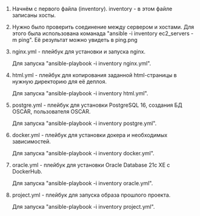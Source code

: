 1. Начнём с первого файла (inventory). inventory - в этом файле записаны хосты.

2. Нужно было проверить соединение между сервером и хостами. Для этого была использована команада "ansible -i inventory ec2_servers -m ping". Её результат можно увидеть в ping.png
   
3. nginx.yml - плейбук для установки и запуска nginx.

   Для запуска "ansible-playbook -i inventory nginx.yml".
   
4. html.yml - плейбук для копирования заданной html-страницы в нужную директорию для её деплоя.

   Для запуска "ansible-playbook -i inventory html.yml".
   
5. postgre.yml - плейбук для установки PostgreSQL 16, создания БД OSCAR, пользователя OSCAR.

   Для запуска "ansible-playbook -i inventory postgre.yml".
   
6. docker.yml - плейбук для установки докера и необходимых зависимостей.

   Для запуска "ansible-playbook -i inventory docker.yml".
   
7. oracle.yml - плейбук для установки Oracle Database 21c XE с DockerHub.

   Для запуска "ansible-playbook -i inventory oracle.yml".
   
8. project.yml - плейбук для запуска образа прошлого проекта.

   Для запуска "ansible-playbook -i inventory project.yml".
